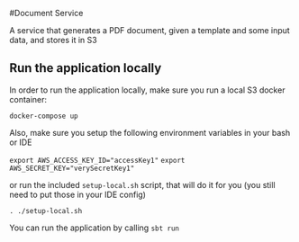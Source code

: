 #Document Service

A service that generates a PDF document, given a template and some input data, and stores it in S3


Run the application locally
---------------------------

In order to run the application locally, make sure you run a local S3 docker container:

`docker-compose up`

Also, make sure you setup the following environment variables in your bash or IDE

`export AWS_ACCESS_KEY_ID="accessKey1"`
`export AWS_SECRET_KEY="verySecretKey1"`

or run the included `setup-local.sh` script, that will do it for you (you still need to put those in your IDE config)

`. ./setup-local.sh`


You can run the application by calling
`sbt run`
